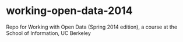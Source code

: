working-open-data-2014
======================

Repo for Working with Open Data (Spring 2014 edition), a course at the School of Information, UC Berkeley
